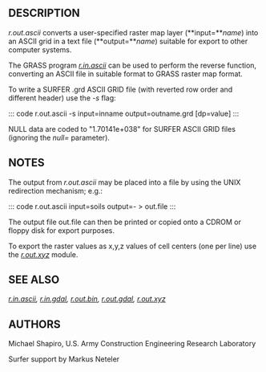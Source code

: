 ## DESCRIPTION

*r.out.ascii* converts a user-specified raster map layer
(**input=***name*) into an ASCII grid in a text file (**output=***name*)
suitable for export to other computer systems.

The GRASS program *[r.in.ascii](r.in.ascii.html)* can be used to perform
the reverse function, converting an ASCII file in suitable format to
GRASS raster map format.

To write a SURFER .grd ASCII GRID file (with reverted row order and
different header) use the *-s* flag:

::: code
    r.out.ascii -s input=inname output=outname.grd [dp=value]
:::

NULL data are coded to \"1.70141e+038\" for SURFER ASCII GRID files
(ignoring the *null=* parameter).

## NOTES

The output from *r.out.ascii* may be placed into a file by using the
UNIX redirection mechanism; e.g.:

::: code
    r.out.ascii input=soils output=- > out.file
:::

The output file out.file can then be printed or copied onto a CDROM or
floppy disk for export purposes.

To export the raster values as x,y,z values of cell centers (one per
line) use the *[r.out.xyz](r.out.xyz.html)* module.

## SEE ALSO

*[r.in.ascii](r.in.ascii.html), [r.in.gdal](r.in.gdal.html),
[r.out.bin](r.out.bin.html), [r.out.gdal](r.out.gdal.html),
[r.out.xyz](r.out.xyz.html)*

## AUTHORS

Michael Shapiro, U.S. Army Construction Engineering Research Laboratory

Surfer support by Markus Neteler
